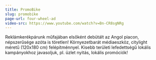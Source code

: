```yaml
---
title: PromoBike
slug: promobike
page-url: four-wheel-ad
video-src: https://www.youtube.com/watch?v=Bn-CR8sgNRg
---
```


Reklámkerékpárunk műfajában elsőként debütált az Angol piacon, népszerűsége azóta is töretlen! Környezetbarát médiaeszköz, citylight méretű (120x180 cm) felépítménnyel. Kisebb területi lefedettségű lokális kampányokhoz javasoljuk, pl. üzlet nyitás, lokális promóciók!
